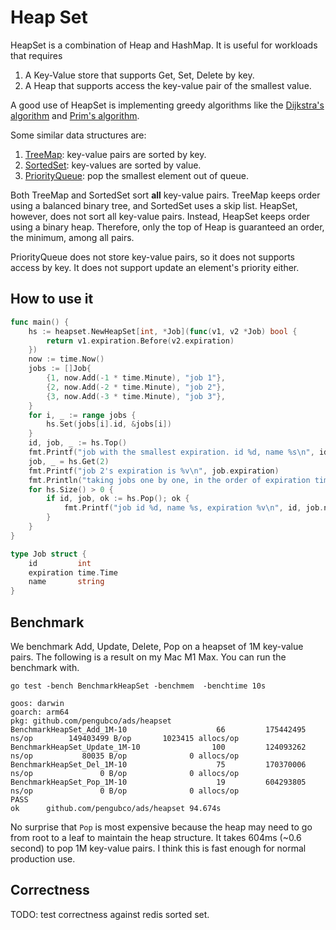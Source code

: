 # Heap Set

HeapSet is a combination of Heap and HashMap. It is useful for workloads that requires
1. A Key-Value store that supports Get, Set, Delete by key. 
2. A Heap that supports access the key-value pair of the smallest value.

A good use of HeapSet is implementing greedy algorithms like the [Dijkstra's algorithm](https://en.wikipedia.org/wiki/Dijkstra%27s_algorithm) 
and [Prim's algorithm](https://en.wikipedia.org/wiki/Prim%27s_algorithm). 

Some similar data structures are: 
1. [TreeMap](https://docs.oracle.com/javase/8/docs/api/java/util/TreeMap.html): key-value
  pairs are sorted by key. 
2. [SortedSet](https://redis.io/docs/data-types/sorted-sets/): key-values are sorted by 
  value. 
3. [PriorityQueue](https://docs.oracle.com/javase/8/docs/api/java/util/PriorityQueue.html): pop
  the smallest element out of queue.

Both TreeMap and SortedSet sort **all** key-value pairs. TreeMap keeps order using a balanced 
binary tree, and SortedSet uses a skip list. HeapSet, however, does not sort all key-value pairs.
Instead, HeapSet keeps order using a binary heap. Therefore, only the top of Heap is guaranteed
an order, the minimum, among all pairs. 

PriorityQueue does not store key-value pairs, so it does not supports access by key. It does not 
support update an element's priority either.


## How to use it
```go
func main() {
	hs := heapset.NewHeapSet[int, *Job](func(v1, v2 *Job) bool {
		return v1.expiration.Before(v2.expiration)
	})
	now := time.Now()
	jobs := []Job{
		{1, now.Add(-1 * time.Minute), "job 1"},
		{2, now.Add(-2 * time.Minute), "job 2"},
		{3, now.Add(-3 * time.Minute), "job 3"},
	}
	for i, _ := range jobs {
		hs.Set(jobs[i].id, &jobs[i])
	}
	id, job, _ := hs.Top()
	fmt.Printf("job with the smallest expiration. id %d, name %s\n", id, job.name)
	job, _ = hs.Get(2)
	fmt.Printf("job 2's expiration is %v\n", job.expiration)
	fmt.Println("taking jobs one by one, in the order of expiration time")
	for hs.Size() > 0 {
		if id, job, ok := hs.Pop(); ok {
			fmt.Printf("job id %d, name %s, expiration %v\n", id, job.name, job.expiration)
		}
	}
}

type Job struct {
	id         int
	expiration time.Time
	name       string
}
```

## Benchmark 
We benchmark Add, Update, Delete, Pop on a heapset of 1M key-value pairs. The following is a result on my Mac M1 Max. You can run the benchmark with.
```
go test -bench BenchmarkHeapSet -benchmem  -benchtime 10s
``` 

```text
goos: darwin
goarch: arm64
pkg: github.com/pengubco/ads/heapset
BenchmarkHeapSet_Add_1M-10                    66         175442495 ns/op        149403499 B/op       1023415 allocs/op
BenchmarkHeapSet_Update_1M-10                100         124093262 ns/op           80035 B/op              0 allocs/op
BenchmarkHeapSet_Del_1M-10                    75         170370006 ns/op               0 B/op              0 allocs/op
BenchmarkHeapSet_Pop_1M-10                    19         604293805 ns/op               0 B/op              0 allocs/op
PASS
ok      github.com/pengubco/ads/heapset 94.674s
```

No surprise that `Pop` is most expensive because the heap may need to go from root to a leaf 
to maintain the heap structure. It takes 604ms (~0.6 second) to pop 1M key-value pairs. I think 
this is fast enough for normal production use.

## Correctness 
TODO: test correctness against redis sorted set.